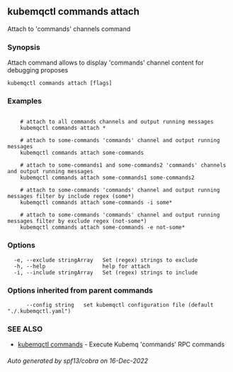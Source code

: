 ## kubemqctl commands attach

Attach to 'commands' channels command

### Synopsis

Attach command allows to display 'commands' channel content for debugging proposes

```
kubemqctl commands attach [flags]
```

### Examples

```

	# attach to all commands channels and output running messages
	kubemqctl commands attach *
	
	# attach to some-commands 'commands' channel and output running messages
	kubemqctl commands attach some-commands

	# attach to some-commands1 and some-commands2 'commands' channels and output running messages
	kubemqctl commands attach some-commands1 some-commands2 

	# attach to some-commands 'commands' channel and output running messages filter by include regex (some*)
	kubemqctl commands attach some-commands -i some*

	# attach to some-commands 'commands' channel and output running messages filter by exclude regex (not-some*)
	kubemqctl commands attach some-commands -e not-some*

```

### Options

```
  -e, --exclude stringArray   Set (regex) strings to exclude
  -h, --help                  help for attach
  -i, --include stringArray   Set (regex) strings to include
```

### Options inherited from parent commands

```
      --config string   set kubemqctl configuration file (default "./.kubemqctl.yaml")
```

### SEE ALSO

* [kubemqctl commands](kubemqctl_commands.md)	 - Execute Kubemq 'commands' RPC commands

###### Auto generated by spf13/cobra on 16-Dec-2022
